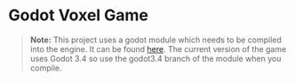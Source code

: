 # Godot Voxel Game

>**Note:**
This project uses a godot module which needs to be compiled into the engine. 
It can be found [here](https://github.com/Zylann/godot_voxel).
The current version of the game uses Godot 3.4 so use the godot3.4 branch of the module when you compile.
